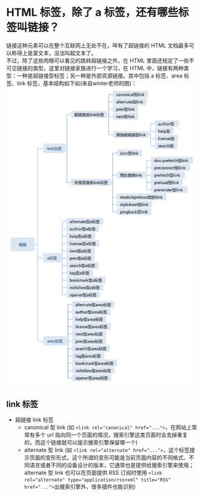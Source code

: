 # HTML 标签，除了 a 标签，还有哪些标签叫链接？

链接这种元素可以在整个互联网上无处不在，咩有了超链接的 HTML 文档最多可以称得上是富文本，没法叫超文本了。  
不过，除了这些肉眼可以看见的跳转超链接之外，在 HTML 里面还规定了一些不可见链接的类型，这里对链接家族进行一个学习，在 HTML 中，链接有两种类型：一种是超链接型标签；另一种是外部资源链接。其中包括 a 标签、area 标签、link 标签，基本结构如下如(来自winter老师的图)：
![链接资源](./images/45-1.png)  

## link 标签

- 超链接 link 标签
  - canonical 型 link (如 `<link rel="canonical" href="...">`，在网站上常常有多个 url 指向同一个页面的情况，搜索引擎这类页面时会去掉重复的，而这个链接就可以提示搜索引擎保留哪一个)
  - alternate 型 link (如 `<link rel="alternate" href="...">`，这个标签提示页面的变形形式，这个所谓的变形可能是当前页面内容的不同格式、不同语言或者不同的设备设计的版本，它通常也是提供给搜索引擎来使用；alternate 型 link 也可以在页面提供 RSS 订阅时使用 `<link rel="alternate" type="application/rss+xml" title="RSS" href="...">`出搜索引擎外，很多插件也能识别)